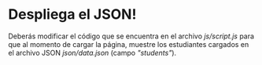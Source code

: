 # Despliega el JSON!

Deberás modificar el código que se encuentra en el archivo *js/script.js* para que al momento de cargar la página, muestre los estudiantes cargados en el archivo JSON *json/data.json* (campo *"students"*).